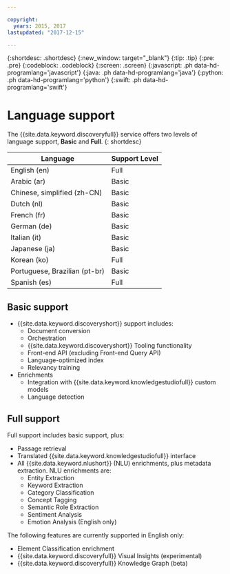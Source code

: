```yaml
---

copyright:
  years: 2015, 2017
lastupdated: "2017-12-15"

---
```


{:shortdesc: .shortdesc}
{:new_window: target="_blank"}
{:tip: .tip}
{:pre: .pre}
{:codeblock: .codeblock}
{:screen: .screen}
{:javascript: .ph data-hd-programlang='javascript'}
{:java: .ph data-hd-programlang='java'}
{:python: .ph data-hd-programlang='python'}
{:swift: .ph data-hd-programlang='swift'}

# Language support

The {{site.data.keyword.discoveryfull}} service offers two levels of language support, **Basic** and **Full**.
{: shortdesc}

| Language                         |  Support Level         |
|---------------------------------|------------------------|
| English (en)                    |  Full         |
| Arabic (ar)                     |  Basic         |
| Chinese, simplified (zh-CN)     |  Basic         |
| Dutch (nl)                     |  Basic         |
| French (fr)                     |  Basic         |
| German (de)                     |  Basic         |
| Italian (it)                    |  Basic         |
| Japanese (ja)                  |  Basic         |
| Korean (ko)                    |  Full         |
| Portuguese, Brazilian (pt-br)   |  Basic         |
| Spanish (es)                    |  Full         |

## Basic support

- {{site.data.keyword.discoveryshort}} support includes:
    - Document conversion
    - Orchestration
    - {{site.data.keyword.discoveryshort}} Tooling functionality
    - Front-end API (excluding Front-end Query API)
    - Language-optimized index
    - Relevancy training
- Enrichments
    - Integration with {{site.data.keyword.knowledgestudiofull}} custom models
    - Language detection

## Full support

Full support includes basic support, plus:

- Passage retrieval
- Translated {{site.data.keyword.knowledgestudiofull}} interface
- All {{site.data.keyword.nlushort}} (NLU) enrichments, plus metadata extraction. NLU enrichments are:
    - Entity Extraction
    - Keyword Extraction
    - Category Classification
    - Concept Tagging
    - Semantic Role Extraction
    - Sentiment Analysis
    - Emotion Analysis (English only)

The following features are currently supported in English only:

- Element Classification enrichment
- {{site.data.keyword.discoveryfull}} Visual Insights (experimental)
- {{site.data.keyword.discoveryfull}} Knowledge Graph (beta)   
